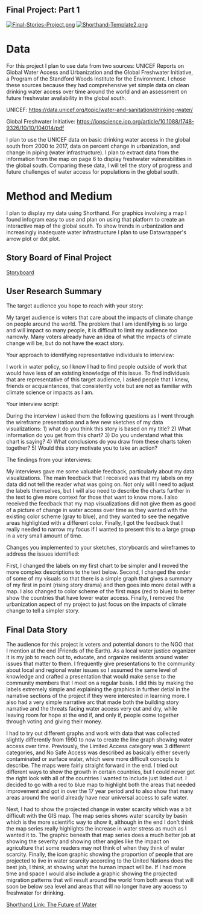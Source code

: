 ## Final Project: Part 1

[![Final-Stories-Project.png](https://i.postimg.cc/LstDG8nb/Final-Stories-Project.png)](https://postimg.cc/KKYtMF7P)
[![Shorthand-Template2.png](https://i.postimg.cc/yNq9CMrc/Shorthand-Template2.png)](https://postimg.cc/dhBD8xFV)

# Data

For this project I plan to use data from two sources: UNICEF Reports on Global Water Access and Urbanization and the Global Freshwater Initiative, a Program of the Standford Woods Institute for the Environment. I chose these sources because they had comprehensive yet simple data on clean drinking water access over time around the world and an assessment on future freshwater availability in the global south.

UNICEF: https://data.unicef.org/topic/water-and-sanitation/drinking-water/

Global Freshwater Initiative: https://iopscience.iop.org/article/10.1088/1748-9326/10/10/104014/pdf

I plan to use the UNICEF data on basic drinking water access in the global south from 2000 to 2017, data on percent change in urbanization, and change in piping (water infrastructure). I plan to extract data from the information from the map on page 6 to display freshwater vulnerabilities in the global south. Comparing these data, I will tell the story of progress and future challenges of water access for populations in the global south. 

# Method and Medium

I plan to display my data using Shorthand. For graphics involving a map I found infogram easy to use and plan on using that platform to create an interactive map of the global south. To show trends in urbanization and increasingly inadequate water infrastructure I plan to use Datawrapper's arrow plot or dot plot. 


## Story Board of Final Project 

[Storyboard](https://balsamiq.cloud/sd9kvx4/pyqe8gp/rFD16?f=N4IgUiBcCMA0IDkpxAYWfAMhkAhHAsjgFo4DSUA2gLoC%2BQA%3D)


## User Research Summary

The target audience you hope to reach with your story:

My target audience is voters that care about the impacts of climate change on people around the world. The problem that I am identifying is so large and will impact so many people, it is difficult to limit my audience too narrowly. Many voters already have an idea of what the impacts of climate change will be, but do not have the exact story. 

Your approach to identifying representative individuals to interview:

I work in water policy, so I know I had to find people outside of work that would have less of an existing knowledge of this issue. To find individuals that are representative of this target audience, I asked people that I knew, friends or acquaintances, that consistently vote but are not as familiar with climate science or impacts as I am. 

Your interview script:

During the interview I asked them the following questions as I went through the wireframe presentation and a few new sketches of my data visualizations: 1) what do you think this story is based on my title? 2) What information do you get from this chart? 3) Do you understand what this chart is saying? 4) What conclusions do you draw from these charts taken together? 5) Would this story motivate you to take an action?

The findings from your interviews:

My interviews gave me some valuable feedback, particularly about my data visualizations. The main feedback that I received was that my labels on my data did not tell the reader what was going on. Not only will I need to adjust the labels themselves, but I will also need to describe the charts further in the text to give more context for those that want to know more. I also received the feedback that my map visualizations did not give them as good of a picture of change in water access over time as they wanted with the existing color scheme (gray to blue), and they wanted to see the negative areas highlighted with a different color. Finally, I got the feedback that I really needed to narrow my focus if I wanted to present this to a large group in a very small amount of time. 

Changes you implemented to your sketches, storyboards and wireframes to address the issues identified:

First, I changed the labels on my first chart to be simpler and I moved the more complex descriptions to the text below. Second, I changed the order of some of my visuals so that there is a simple graph that gives a summary of my first in point (rising story drama) and then goes into more detail with a map. I also changed to color scheme of the first maps (red to blue) to better show the countries that have lower water access. Finally, I removed the urbanization aspect of my project to just focus on the impacts of climate change to tell a simpler story.  


## Final Data Story

The audience for this project is voters and potential donors to the NGO that I mention at the end (Friends of the Earth). As a local water justice organizer it is my job to reach out to, educate, and organize residents around water issues that matter to them. I frequently give presentations to the community about local and regional water issues so I assumed the same level of knowledge and crafted a presentation that would make sense to the community members that I meet on a regular basis. I did this by making the labels extremely simple and explaining the graphics in further detial in the narrative sections of the project if they were interested in learning more. I also had a very simple narrative arc that made both the building story narrative and the threats facing water access very cut and dry, while leaving room for hope at the end if, and only if, people come together through voting and giving their money. 

I had to try out different graphs and work with data that was collected slightly differently from 1990 to now to create the line graph showing water access over time. Previously, the Limited Access category was 3 different categories, and No Safe Access was described as basically either severly contaminated or surface water, which were more difficult concepts to describe. The maps were fairly straight forward in the end. I tried out different ways to show the growth in certain countries, but I could never get the right look with all of the countries I wanted to include just listed out. I decided to go with a red to blue map to highlight both the areas that needed improvement and got in over the 17 year period and to also show that many areas around the world already have near universal access to safe water. 

Next, I had to show the projected change in water scarcity which was a bit difficult with the GIS map. The map series shows water scarcity by basin which is the more scientific way to show it, although in the end I don't think the map series really highlights the increase in water stress as much as I wanted it to. The graphic beneath that map series does a much better job at showing the severity and showing other angles like the impact on agriculture that some readers may not think of when they think of water scarcity. Finally, the icon graphic showing the proportion of people that are projected to live in water scarcity according to the United Nations does the best job, I think, at showing what the human impact will be. If I had more time and space I would also include a graphic showing the projected migration patterns that will result around the world from both areas that will soon be below sea level and areas that will no longer have any access to freshwater for drinking. 

[Shorthand Link: The Future of Water](https://carnegiemellon.shorthandstories.com/futureofwater/index.html)

